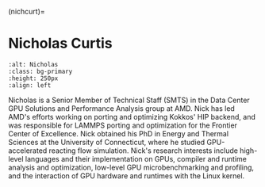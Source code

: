 <head>
  <meta charset="UTF-8">
  <meta name="description" content="Nicholas Curtis">
  <meta name="keywords" content="AMD GPU, HPC, MI300, MI250, ROCm, blog, contributor, blog author">
</head>

(nichcurt)=

# Nicholas Curtis

```{image} ./data/Nicholas-Curtis.jpg
:alt: Nicholas
:class: bg-primary
:height: 250px
:align: left
```

Nicholas is a Senior Member of Technical Staff (SMTS) in the Data Center GPU Solutions and
Performance Analysis group at AMD. Nick has led AMD's efforts working on porting and optimizing
Kokkos' HIP backend, and was responsible for LAMMPS porting and optimization for the Frontier
Center of Excellence. Nick obtained his PhD in Energy and Thermal Sciences at the University of
Connecticut, where he studied GPU-accelerated reacting flow simulation. Nick's research interests
include high-level languages and their implementation on GPUs, compiler and runtime analysis
and optimization, low-level GPU microbenchmarking and profiling, and the interaction of GPU
hardware and runtimes with the Linux kernel.
